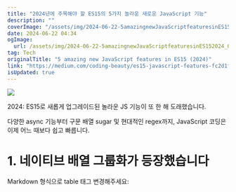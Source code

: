 ```yaml
---
title: "2024년에 주목해야 할 ES15의 5가지 놀라운 새로운 JavaScript 기능"
description: ""
coverImage: "/assets/img/2024-06-22-5amazingnewJavaScriptfeaturesinES152024_0.png"
date: 2024-06-22 04:34
ogImage: 
  url: /assets/img/2024-06-22-5amazingnewJavaScriptfeaturesinES152024_0.png
tag: Tech
originalTitle: "5 amazing new JavaScript features in ES15 (2024)"
link: "https://medium.com/coding-beauty/es15-javascript-features-fc2d1f7a00ce"
isUpdated: true
---
```





<img src="/assets/img/2024-06-22-5amazingnewJavaScriptfeaturesinES152024_0.png" />

2024: ES15로 새롭게 업그레이드된 놀라운 JS 기능이 또 한 해 도래했습니다.

다양한 async 기능부터 구문 배열 sugar 및 현대적인 regex까지, JavaScript 코딩은 이제 어느 때보다 쉽고 빠릅니다.

# 1. 네이티브 배열 그룹화가 등장했습니다

<div class="content-ad"></div>

Markdown 형식으로 table 태그 변경해주세요: